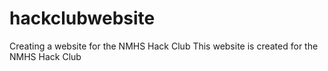 # hackclubwebsite
Creating a website for the NMHS Hack Club
This website is created for the NMHS Hack Club 

